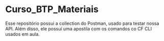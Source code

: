 # Curso_BTP_Materiais

Esse repositório possui a collection do Postman, usado para testar nossa API.
Além disso, ele possuí uma apostila com os comandos co CF CLI usados em aula.
